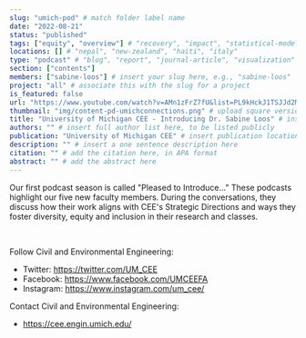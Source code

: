 ```yaml
---
slug: "umich-pod" # match folder label name
date: "2022-08-21"
status: "published"
tags: ["equity", "overview"] # "recovery", "impact", "statistical-modeling"
locations: [] # "nepal", "new-zealand", "haiti", "italy"
type: "podcast" # "blog", "report", "journal-article", "visualization"
section: ["contents"]
members: ["sabine-loos"] # insert your slug here, e.g., "sabine-loos"
project: "all" # associate this with the slug for a project
is_featured: false
url: "https://www.youtube.com/watch?v=AMn1zFrZ7fU&list=PL9kHckJ1TSJJd2MKd--MuDwA1HS2kRvYy&index=3" # include link to open pdf file
thumbnail: "img/content-pd-umichconnections.png" # upload square version of the content to img folder and add source here, e.g., "img/content-b-ier-nepal.jpeg"
title: "University of Michigan CEE - Introducing Dr. Sabine Loos" # insert title here
authors: "" # insert full author list here, to be listed publicly
publication: "University of Michigan CEE" # insert publication location here (like the journal)
description: "" # insert a one sentence description here
citation: "" # add the citation here, in APA format
abstract: "" # add the abstract here
---
```



Our first podcast season is called "Pleased to Introduce..." These podcasts highlight our five new faculty members. During the conversations, they discuss how their work aligns with CEE's Strategic Directions and ways they foster diversity, equity and inclusion in their research and classes.

<br />

<YouTubeEmbed video-src="https://www.youtube.com/embed/AMn1zFrZ7fU" title="Connections & Directions | Pleased to Introduce... | Dr. Sabine Loos"/>

Follow Civil and Environmental Engineering:

-   Twitter: [https://twitter.com/UM_CEE​ ](https://twitter.com/UM_CEE​)
-   Facebook: [https://www.facebook.com/UMCEEFA​ ](https://www.facebook.com/UMCEEFA)
-   Instagram: [https://www.instagram.com/um_cee/​ ](https://www.instagram.com/um_cee/)

Contact Civil and Environmental Engineering:

-   https://cee.engin.umich.edu/
